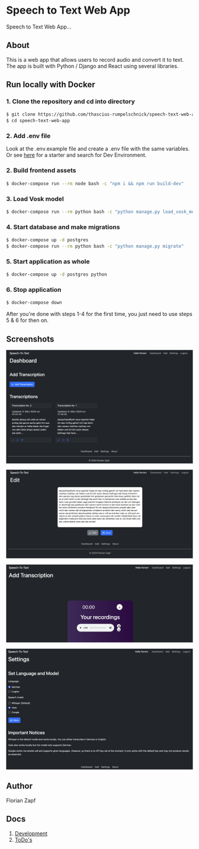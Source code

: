# Speech to Text Web App

Speech to Text Web App...

## About

This is a web app that allows users to record audio and convert it to text. 
The app is built with Python / Django and React using several libraries.

## Run locally with Docker

### 1. Clone the repository and cd into directory

```bash
$ git clone https://github.com/thascius-rumpelschnick/speech-text-web-app.git
$ cd speech-text-web-app
```
### 2. Add .env file

Look at the .env.example file and create a .env file with the same variables.
Or see [here](./docs/todo.md) for a starter and search for Dev Environment.

### 2. Build frontend assets

```bash
$ docker-compose run --rm node bash -c "npm i && npm run build-dev"
```
### 3. Load Vosk model

```bash
$ docker-compose run --rm python bash -c "python manage.py load_vosk_model"
```

### 4. Start database and make migrations

```bash
$ docker-compose up -d postgres
$ docker-compose run --rm python bash -c "python manage.py migrate"
```

### 5. Start application as whole

```bash
$ docker-compose up -d postgres python
```

### 6. Stop application

```bash
$ docker-compose down
```

After you're done with steps 1-4 for the first time, you just need to use steps 5 & 6 for then on.

## Screenshots

![Dashboard](./docs/image/dashboard.png)

![Dashboard](./docs/image/edit.png)

![Dashboard](./docs/image/add.png)

![Dashboard](./docs/image/settings.png)

## Author

Florian Zapf

## Docs

1. [Development](./docs/development.md)
2. [ToDo's](./docs/todo.md)
